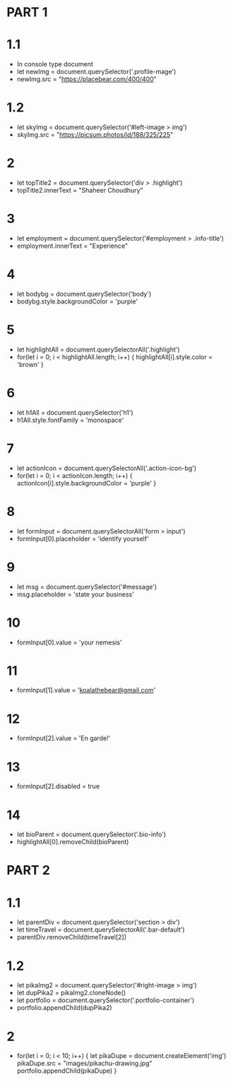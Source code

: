 # PART 1 

# 1.1 
- In console type document
- let newImg = document.querySelector('.profile-mage')
- newImg.src = "https://placebear.com/400/400"

# 1.2
- let skyImg = document.querySelector('#left-image > img')
- skyImg.src = "https://picsum.photos/id/188/325/225"

# 2
- let topTitle2 = document.querySelector('div > .highlight')
- topTitle2.innerText = "Shaheer Choudhury"

# 3
- let employment = document.querySelector('#employment > .info-title')
- employment.innerText = "Experience"

# 4
- let bodybg = document.querySelector('body')
- bodybg.style.backgroundColor = 'purple'

# 5 
- let highlightAll = document.querySelectorAll('.highlight')
- for(let i = 0; i < highlightAll.length; i++) {
    highlightAll[i].style.color = 'brown'
}

# 6
- let h1All = document.querySelector('h1')
- h1All.style.fontFamily = 'monospace'

# 7
- let actionIcon = document.querySelectorAll('.action-icon-bg')
- for(let i = 0; i < actionIcon.length; i++) {
    actionIcon[i].style.backgroundColor = 'purple'
}

# 8 
- let formInput = document.querySelectorAll('form > input')
- formInput[0].placeholder = 'identify yourself'

# 9
- let msg = document.querySelector('#message')
- msg.placeholder = 'state your business'

# 10 
- formInput[0].value = 'your nemesis'

# 11
- formInput[1].value = 'koalathebear@gmail.com'

# 12
- formInput[2].value = 'En garde!'

# 13
- formInput[2].disabled = true

# 14
- let bioParent = document.querySelector('.bio-info')
- highlightAll[0].removeChild(bioParent)

# PART 2

# 1.1
- let parentDiv = document.querySelector('section > div')
- let timeTravel = document.querySelectorAll('.bar-default')
- parentDiv.removeChild(timeTravel[2])

# 1.2
- let pikaImg2 = document.querySelector('#right-image > img')
- let dupPika2 = pikaImg2.cloneNode()
- let portfolio = document.querySelector('.portfolio-container')
- portfolio.appendChild(dupPika2)

# 2
- for(let i = 0; i < 10; i++) {
	let pikaDupe = document.createElement('img')
	pikaDupe.src = "images/pikachu-drawing.jpg"
	portfolio.appendChild(pikaDupe)	
}